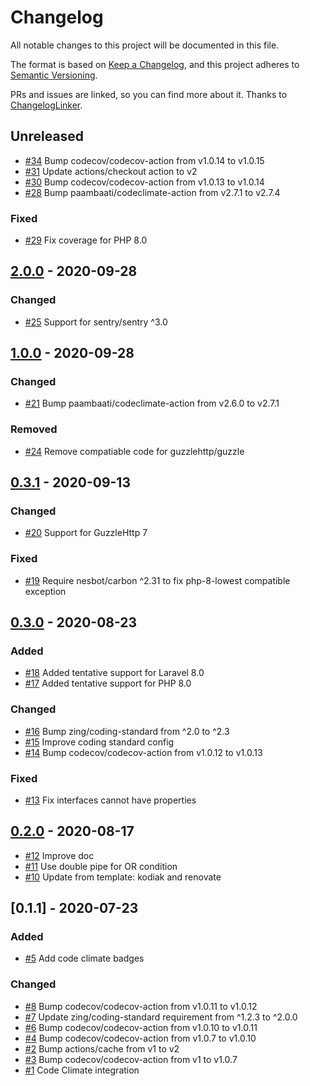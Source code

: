 # Changelog
All notable changes to this project will be documented in this file.

The format is based on [Keep a Changelog](https://keepachangelog.com/en/1.0.0/),
and this project adheres to [Semantic Versioning](https://semver.org/spec/v2.0.0.html).

PRs and issues are linked, so you can find more about it. Thanks to [ChangelogLinker](https://github.com/Symplify/ChangelogLinker).

<!-- changelog-linker -->

## Unreleased

- [#34] Bump codecov/codecov-action from v1.0.14 to v1.0.15
- [#31] Update actions/checkout action to v2
- [#30] Bump codecov/codecov-action from v1.0.13 to v1.0.14
- [#28] Bump paambaati/codeclimate-action from v2.7.1 to v2.7.4

### Fixed

- [#29] Fix coverage for PHP 8.0

## [2.0.0] - 2020-09-28

### Changed

- [#25] Support for sentry/sentry ^3.0

## [1.0.0] - 2020-09-28

### Changed

- [#21] Bump paambaati/codeclimate-action from v2.6.0 to v2.7.1

### Removed

- [#24] Remove compatiable code for guzzlehttp/guzzle

## [0.3.1] - 2020-09-13

### Changed

- [#20] Support for GuzzleHttp 7

### Fixed

- [#19] Require nesbot/carbon ^2.31 to fix php-8-lowest compatible exception

## [0.3.0] - 2020-08-23

### Added

- [#18] Added tentative support for Laravel 8.0
- [#17] Added tentative support for PHP 8.0

### Changed

- [#16] Bump zing/coding-standard from ^2.0 to ^2.3
- [#15] Improve coding standard config
- [#14] Bump codecov/codecov-action from v1.0.12 to v1.0.13

### Fixed

- [#13] Fix interfaces cannot have properties

## [0.2.0] - 2020-08-17

- [#12] Improve doc
- [#11] Use double pipe for OR condition
- [#10] Update from template: kodiak and renovate

## [0.1.1] - 2020-07-23

### Added

- [#5] Add code climate badges

### Changed

- [#8] Bump codecov/codecov-action from v1.0.11 to v1.0.12
- [#7] Update zing/coding-standard requirement from ^1.2.3 to ^2.0.0
- [#6] Bump codecov/codecov-action from v1.0.10 to v1.0.11
- [#4] Bump codecov/codecov-action from v1.0.7 to v1.0.10
- [#2] Bump actions/cache from v1 to v2
- [#3] Bump codecov/codecov-action from v1 to v1.0.7
- [#1] Code Climate integration

[#12]: https://github.com/zingimmick/laravel-sentry/pull/12
[#11]: https://github.com/zingimmick/laravel-sentry/pull/11
[#10]: https://github.com/zingimmick/laravel-sentry/pull/10
[#8]: https://github.com/zingimmick/laravel-sentry/pull/8
[#7]: https://github.com/zingimmick/laravel-sentry/pull/7
[#6]: https://github.com/zingimmick/laravel-sentry/pull/6
[#5]: https://github.com/zingimmick/laravel-sentry/pull/5
[#4]: https://github.com/zingimmick/laravel-sentry/pull/4
[#3]: https://github.com/zingimmick/laravel-sentry/pull/3
[#2]: https://github.com/zingimmick/laravel-sentry/pull/2
[#1]: https://github.com/zingimmick/laravel-sentry/pull/1
[0.2.0]: https://github.com/zingimmick/laravel-sentry/compare/0.1.1...0.2.0
[#18]: https://github.com/zingimmick/laravel-sentry/pull/18
[#17]: https://github.com/zingimmick/laravel-sentry/pull/17
[#16]: https://github.com/zingimmick/laravel-sentry/pull/16
[#15]: https://github.com/zingimmick/laravel-sentry/pull/15
[#14]: https://github.com/zingimmick/laravel-sentry/pull/14
[#13]: https://github.com/zingimmick/laravel-sentry/pull/13
[#20]: https://github.com/zingimmick/laravel-sentry/pull/20
[#19]: https://github.com/zingimmick/laravel-sentry/pull/19
[0.3.0]: https://github.com/zingimmick/laravel-sentry/compare/0.2.0...0.3.0
[#24]: https://github.com/zingimmick/laravel-sentry/pull/24
[#21]: https://github.com/zingimmick/laravel-sentry/pull/21
[#25]: https://github.com/zingimmick/laravel-sentry/pull/25
[0.3.1]: https://github.com/zingimmick/laravel-sentry/compare/0.3.0...0.3.1
[1.0.0]: https://github.com/zingimmick/laravel-sentry/compare/0.3.1...1.0.0
[#34]: https://github.com/zingimmick/laravel-sentry/pull/34
[#31]: https://github.com/zingimmick/laravel-sentry/pull/31
[#30]: https://github.com/zingimmick/laravel-sentry/pull/30
[#29]: https://github.com/zingimmick/laravel-sentry/pull/29
[#28]: https://github.com/zingimmick/laravel-sentry/pull/28
[2.0.0]: https://github.com/zingimmick/laravel-sentry/compare/0.3.1...2.0.0
